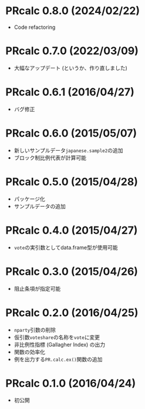 # PRcalc 0.8.0 (2024/02/22)

* Code refactoring

# PRcalc 0.7.0 (2022/03/09)

* 大幅なアップデート (というか、作り直しました)

# PRcalc 0.6.1 (2016/04/27)

* バグ修正

# PRcalc 0.6.0 (2015/05/07)

* 新しいサンプルデータ`japanese.sample2`の追加
* ブロック制比例代表が計算可能

# PRcalc 0.5.0 (2015/04/28)

* パッケージ化
* サンプルデータの追加

# PRcalc 0.4.0 (2015/04/27)

* `vote`の実引数としてdata.frame型が使用可能

# PRcalc 0.3.0 (2015/04/26)

* 阻止条項が指定可能

# PRcalc 0.2.0 (2016/04/25)

* `nparty`引数の削除
* 仮引数`voteshare`の名称を`vote`に変更
* 非比例性指標 (Gallagher Index) の出力
* 関数の効率化
* 例を出力する`PR.calc.ex()`関数の追加

# PRcalc 0.1.0 (2016/04/24)

* 初公開
